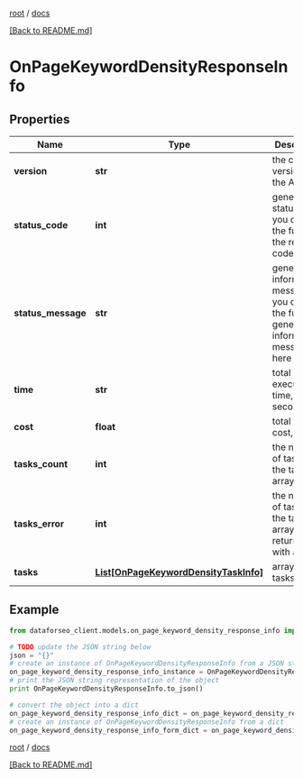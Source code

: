[root](./../ "root") / [docs](./ "docs")

[[Back to README.md]](./../README.md "[Back to README.md]")

# OnPageKeywordDensityResponseInfo

## Properties

Name | Type | Description | Notes
------------ | ------------- | ------------- | -------------
**version** | **str** | the current version of the API | [optional]
**status_code** | **int** | general status code you can find the full list of the response codes here | [optional]
**status_message** | **str** | general informational message you can find the full list of general informational messages here | [optional]
**time** | **str** | total execution time, seconds | [optional]
**cost** | **float** | total tasks cost, USD | [optional]
**tasks_count** | **int** | the number of tasks in the tasks array | [optional]
**tasks_error** | **int** | the number of tasks in the tasks array returned with an error | [optional]
**tasks** | [**List[OnPageKeywordDensityTaskInfo]**](OnPageKeywordDensityTaskInfo.md) | array of tasks | [optional]

## Example

```python
from dataforseo_client.models.on_page_keyword_density_response_info import OnPageKeywordDensityResponseInfo

# TODO update the JSON string below
json = "{}"
# create an instance of OnPageKeywordDensityResponseInfo from a JSON string
on_page_keyword_density_response_info_instance = OnPageKeywordDensityResponseInfo.from_json(json)
# print the JSON string representation of the object
print OnPageKeywordDensityResponseInfo.to_json()

# convert the object into a dict
on_page_keyword_density_response_info_dict = on_page_keyword_density_response_info_instance.to_dict()
# create an instance of OnPageKeywordDensityResponseInfo from a dict
on_page_keyword_density_response_info_form_dict = on_page_keyword_density_response_info.from_dict(on_page_keyword_density_response_info_dict)
```

  

[root](./../ "root") / [docs](./ "docs")

[[Back to README.md]](./../README.md "[Back to README.md]")
